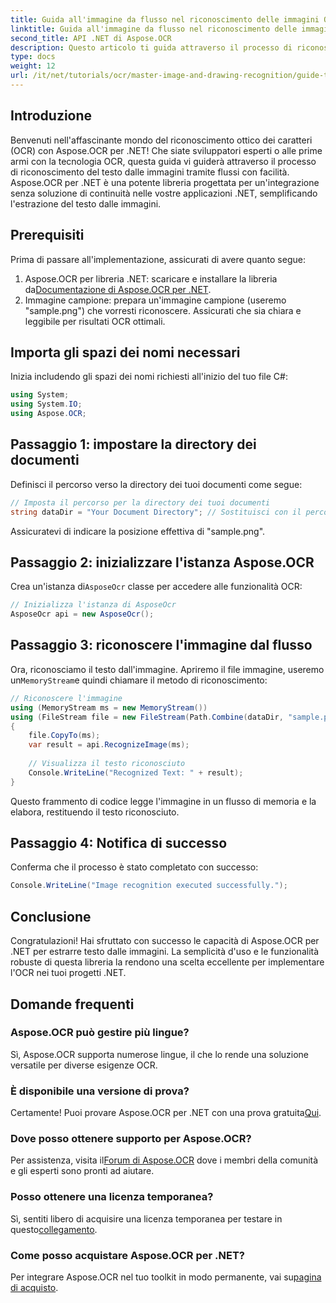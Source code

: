 ```yaml
---
title: Guida all'immagine da flusso nel riconoscimento delle immagini OCR
linktitle: Guida all'immagine da flusso nel riconoscimento delle immagini OCR
second_title: API .NET di Aspose.OCR
description: Questo articolo ti guida attraverso il processo di riconoscimento del testo dalle immagini tramite flussi, assicurando un'integrazione fluida nelle tue applicazioni .NET. Perfetto per sviluppatori di tutti i livelli di competenza.
type: docs
weight: 12
url: /it/net/tutorials/ocr/master-image-and-drawing-recognition/guide-to-image-from-stream/
---
```

## Introduzione

Benvenuti nell'affascinante mondo del riconoscimento ottico dei caratteri (OCR) con Aspose.OCR per .NET! Che siate sviluppatori esperti o alle prime armi con la tecnologia OCR, questa guida vi guiderà attraverso il processo di riconoscimento del testo dalle immagini tramite flussi con facilità. Aspose.OCR per .NET è una potente libreria progettata per un'integrazione senza soluzione di continuità nelle vostre applicazioni .NET, semplificando l'estrazione del testo dalle immagini.

## Prerequisiti

Prima di passare all'implementazione, assicurati di avere quanto segue:

1.  Aspose.OCR per libreria .NET: scaricare e installare la libreria da[Documentazione di Aspose.OCR per .NET](https://reference.aspose.com/ocr/net/).
2. Immagine campione: prepara un'immagine campione (useremo "sample.png") che vorresti riconoscere. Assicurati che sia chiara e leggibile per risultati OCR ottimali.

## Importa gli spazi dei nomi necessari

Inizia includendo gli spazi dei nomi richiesti all'inizio del tuo file C#:

```csharp
using System;
using System.IO;
using Aspose.OCR;
```

## Passaggio 1: impostare la directory dei documenti

Definisci il percorso verso la directory dei tuoi documenti come segue:

```csharp
// Imposta il percorso per la directory dei tuoi documenti
string dataDir = "Your Document Directory"; // Sostituisci con il percorso effettivo
```

Assicuratevi di indicare la posizione effettiva di "sample.png".

## Passaggio 2: inizializzare l'istanza Aspose.OCR

 Crea un'istanza di`AsposeOcr` classe per accedere alle funzionalità OCR:

```csharp
// Inizializza l'istanza di AsposeOcr
AsposeOcr api = new AsposeOcr();
```

## Passaggio 3: riconoscere l'immagine dal flusso

 Ora, riconosciamo il testo dall'immagine. Apriremo il file immagine, useremo un`MemoryStream`e quindi chiamare il metodo di riconoscimento:

```csharp
// Riconoscere l'immagine
using (MemoryStream ms = new MemoryStream())
using (FileStream file = new FileStream(Path.Combine(dataDir, "sample.png"), FileMode.Open, FileAccess.Read))
{
    file.CopyTo(ms);
    var result = api.RecognizeImage(ms);
    
    // Visualizza il testo riconosciuto
    Console.WriteLine("Recognized Text: " + result);
}
```

Questo frammento di codice legge l'immagine in un flusso di memoria e la elabora, restituendo il testo riconosciuto.

## Passaggio 4: Notifica di successo

Conferma che il processo è stato completato con successo:

```csharp
Console.WriteLine("Image recognition executed successfully.");
```

## Conclusione

Congratulazioni! Hai sfruttato con successo le capacità di Aspose.OCR per .NET per estrarre testo dalle immagini. La semplicità d'uso e le funzionalità robuste di questa libreria la rendono una scelta eccellente per implementare l'OCR nei tuoi progetti .NET.

## Domande frequenti

### Aspose.OCR può gestire più lingue?

Sì, Aspose.OCR supporta numerose lingue, il che lo rende una soluzione versatile per diverse esigenze OCR.

### È disponibile una versione di prova?

 Certamente! Puoi provare Aspose.OCR per .NET con una prova gratuita[Qui](https://releases.aspose.com/).

### Dove posso ottenere supporto per Aspose.OCR?

Per assistenza, visita il[Forum di Aspose.OCR](https://forum.aspose.com/c/ocr/16) dove i membri della comunità e gli esperti sono pronti ad aiutare.

### Posso ottenere una licenza temporanea?

 Sì, sentiti libero di acquisire una licenza temporanea per testare in questo[collegamento](https://purchase.conholdate.com/temporary-license/).

### Come posso acquistare Aspose.OCR per .NET?

 Per integrare Aspose.OCR nel tuo toolkit in modo permanente, vai su[pagina di acquisto](https://purchase.conholdate.com/buy).